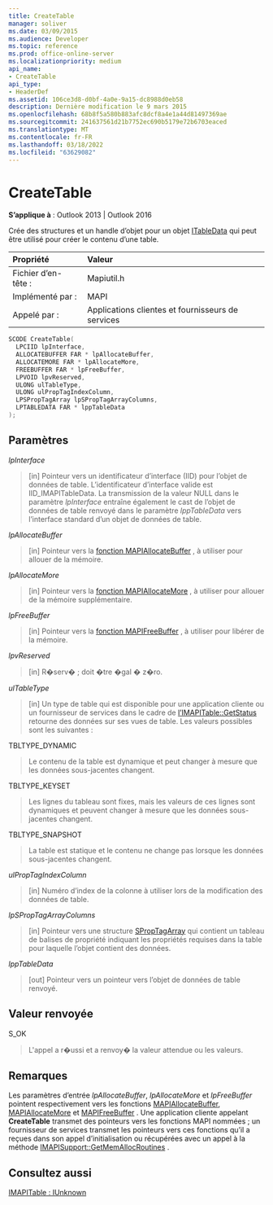 ```yaml
---
title: CreateTable
manager: soliver
ms.date: 03/09/2015
ms.audience: Developer
ms.topic: reference
ms.prod: office-online-server
ms.localizationpriority: medium
api_name:
- CreateTable
api_type:
- HeaderDef
ms.assetid: 106ce3d8-d0bf-4a0e-9a15-dc8988d0eb58
description: Dernière modification le 9 mars 2015
ms.openlocfilehash: 68b8f5a580b883afc8dcf8a4e1a44d81497369ae
ms.sourcegitcommit: 241637561d21b7752ec690b5179e72b6703eaced
ms.translationtype: MT
ms.contentlocale: fr-FR
ms.lasthandoff: 03/18/2022
ms.locfileid: "63629082"
---
```

# <a name="createtable"></a>CreateTable

**S’applique à** : Outlook 2013 | Outlook 2016
  
Crée des structures et un handle d’objet pour un objet [ITableData](itabledataiunknown.md) qui peut être utilisé pour créer le contenu d’une table.
  
|Propriété |Valeur |
|:-----|:-----|
|Fichier d’en-tête :  <br/> |Mapiutil.h  <br/> |
|Implémenté par :  <br/> |MAPI  <br/> |
|Appelé par :  <br/> |Applications clientes et fournisseurs de services  <br/> |

```cpp
SCODE CreateTable(
  LPCIID lpInterface,
  ALLOCATEBUFFER FAR * lpAllocateBuffer,
  ALLOCATEMORE FAR * lpAllocateMore,
  FREEBUFFER FAR * lpFreeBuffer,
  LPVOID lpvReserved,
  ULONG ulTableType,
  ULONG ulPropTagIndexColumn,
  LPSPropTagArray lpSPropTagArrayColumns,
  LPTABLEDATA FAR * lppTableData
);
```

## <a name="parameters"></a>Paramètres

 _lpInterface_
  
> [in] Pointeur vers un identificateur d’interface (IID) pour l’objet de données de table. L’identificateur d’interface valide est IID_IMAPITableData. La transmission de la valeur NULL dans le paramètre _lpInterface_ entraîne également le cast de l’objet de données de table renvoyé dans le paramètre _lppTableData_ vers l’interface standard d’un objet de données de table.

 _lpAllocateBuffer_
  
> [in] Pointeur vers la [fonction MAPIAllocateBuffer](mapiallocatebuffer.md) , à utiliser pour allouer de la mémoire.

 _lpAllocateMore_
  
> [in] Pointeur vers la [fonction MAPIAllocateMore](mapiallocatemore.md) , à utiliser pour allouer de la mémoire supplémentaire.

 _lpFreeBuffer_
  
> [in] Pointeur vers la [fonction MAPIFreeBuffer](mapifreebuffer.md) , à utiliser pour libérer de la mémoire.

 _lpvReserved_
  
> [in] R�serv� ; doit �tre �gal � z�ro.

 _ulTableType_
  
> [in] Un type de table qui est disponible pour une application cliente ou un fournisseur de services dans le cadre de [l’IMAPITable::GetStatus](imapitable-getstatus.md) retourne des données sur ses vues de table. Les valeurs possibles sont les suivantes :

TBLTYPE_DYNAMIC
  
> Le contenu de la table est dynamique et peut changer à mesure que les données sous-jacentes changent.

TBLTYPE_KEYSET
  
> Les lignes du tableau sont fixes, mais les valeurs de ces lignes sont dynamiques et peuvent changer à mesure que les données sous-jacentes changent.

TBLTYPE_SNAPSHOT
  
> La table est statique et le contenu ne change pas lorsque les données sous-jacentes changent.

 _ulPropTagIndexColumn_
  
> [in] Numéro d’index de la colonne à utiliser lors de la modification des données de table.

 _lpSPropTagArrayColumns_
  
> [in] Pointeur vers une structure [SPropTagArray](sproptagarray.md) qui contient un tableau de balises de propriété indiquant les propriétés requises dans la table pour laquelle l’objet contient des données.

 _lppTableData_
  
> [out] Pointeur vers un pointeur vers l’objet de données de table renvoyé.

## <a name="return-value"></a>Valeur renvoyée

S_OK
  
> L'appel a r�ussi et a renvoy� la valeur attendue ou les valeurs.

## <a name="remarks"></a>Remarques

Les paramètres d’entrée _lpAllocateBuffer_, _lpAllocateMore_ et _lpFreeBuffer_ pointent respectivement vers les fonctions [MAPIAllocateBuffer](mapiallocatebuffer.md), [MAPIAllocateMore](mapiallocatemore.md) et [MAPIFreeBuffer](mapifreebuffer.md) . Une application cliente appelant **CreateTable** transmet des pointeurs vers les fonctions MAPI nommées ; un fournisseur de services transmet les pointeurs vers ces fonctions qu’il a reçues dans son appel d’initialisation ou récupérées avec un appel à la méthode [IMAPISupport::GetMemAllocRoutines](imapisupport-getmemallocroutines.md) .
  
## <a name="see-also"></a>Consultez aussi

[IMAPITable : IUnknown](imapitableiunknown.md)
